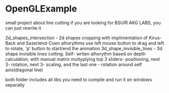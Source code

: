 # OpenGLExample
small project about line cutting
if you are looking for BSUIR AKG LABS, you can just rewrite it

2d_shapes_intersection - 2d shapes cropping with implimentation of Kirus-Back and Sazerlend-Coen alhorythms use left mouse button to drag and left to rotate, 'p' button to start/end the animation
3d_shape_invisible_lines - 3d shape invisible lines cutting. Self- writen alhorythm based on depth calculation, with manual matrix multyplying top 3 sliders- positioning, next 3- rotation, next 3- scaling, and the last one - rotation around self axis(diagonal line)

both folder includes all libs you need to compile and run it on windows separatly
